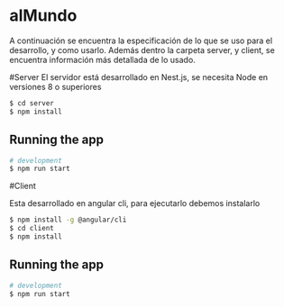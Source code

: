 # alMundo

A continuación se encuentra la especificación de lo que se uso para el desarrollo, y como usarlo. Además dentro la carpeta server, y client, se encuentra información más detallada de lo usado.

#Server
El servidor está desarrollado en Nest.js, se necesita Node en versiones 8 o superiores

```bash
$ cd server
$ npm install
```

## Running the app

```bash
# development
$ npm run start
```

#Client

Esta desarrollado en angular cli, para ejecutarlo debemos instalarlo 

```bash
$ npm install -g @angular/cli
$ cd client
$ npm install
```

## Running the app

```bash
# development
$ npm run start
```

